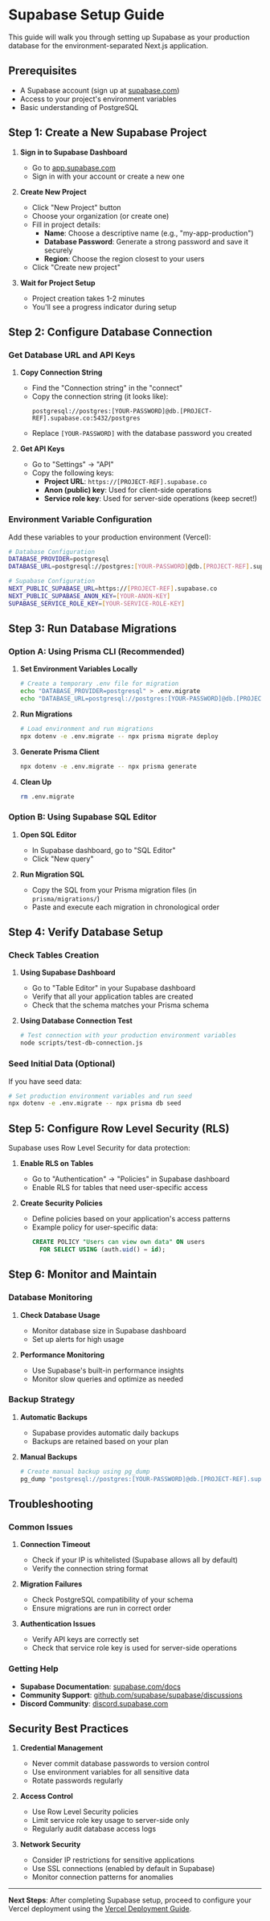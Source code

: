 # Supabase Setup Guide

This guide will walk you through setting up Supabase as your production database for the environment-separated Next.js application.

## Prerequisites

- A Supabase account (sign up at [supabase.com](https://supabase.com))
- Access to your project's environment variables
- Basic understanding of PostgreSQL

## Step 1: Create a New Supabase Project

1. **Sign in to Supabase Dashboard**
   - Go to [app.supabase.com](https://app.supabase.com)
   - Sign in with your account or create a new one

2. **Create New Project**
   - Click "New Project" button
   - Choose your organization (or create one)
   - Fill in project details:
     - **Name**: Choose a descriptive name (e.g., "my-app-production")
     - **Database Password**: Generate a strong password and save it securely
     - **Region**: Choose the region closest to your users
   - Click "Create new project"

3. **Wait for Project Setup**
   - Project creation takes 1-2 minutes
   - You'll see a progress indicator during setup

## Step 2: Configure Database Connection

### Get Database URL and API Keys

1. **Copy Connection String**
   - Find the "Connection string" in the "connect"
   - Copy the connection string (it looks like):
     ```
     postgresql://postgres:[YOUR-PASSWORD]@db.[PROJECT-REF].supabase.co:5432/postgres
     ```
   - Replace `[YOUR-PASSWORD]` with the database password you created

3. **Get API Keys**
   - Go to "Settings" → "API"
   - Copy the following keys:
     - **Project URL**: `https://[PROJECT-REF].supabase.co`
     - **Anon (public) key**: Used for client-side operations
     - **Service role key**: Used for server-side operations (keep secret!)

### Environment Variable Configuration

Add these variables to your production environment (Vercel):

```bash
# Database Configuration
DATABASE_PROVIDER=postgresql
DATABASE_URL=postgresql://postgres:[YOUR-PASSWORD]@db.[PROJECT-REF].supabase.co:5432/postgres

# Supabase Configuration
NEXT_PUBLIC_SUPABASE_URL=https://[PROJECT-REF].supabase.co
NEXT_PUBLIC_SUPABASE_ANON_KEY=[YOUR-ANON-KEY]
SUPABASE_SERVICE_ROLE_KEY=[YOUR-SERVICE-ROLE-KEY]
```

## Step 3: Run Database Migrations

### Option A: Using Prisma CLI (Recommended)

1. **Set Environment Variables Locally**
   ```bash
   # Create a temporary .env file for migration
   echo "DATABASE_PROVIDER=postgresql" > .env.migrate
   echo "DATABASE_URL=postgresql://postgres:[YOUR-PASSWORD]@db.[PROJECT-REF].supabase.co:5432/postgres" >> .env.migrate
   ```

2. **Run Migrations**
   ```bash
   # Load environment and run migrations
   npx dotenv -e .env.migrate -- npx prisma migrate deploy
   ```

3. **Generate Prisma Client**
   ```bash
   npx dotenv -e .env.migrate -- npx prisma generate
   ```

4. **Clean Up**
   ```bash
   rm .env.migrate
   ```

### Option B: Using Supabase SQL Editor

1. **Open SQL Editor**
   - In Supabase dashboard, go to "SQL Editor"
   - Click "New query"

2. **Run Migration SQL**
   - Copy the SQL from your Prisma migration files (in `prisma/migrations/`)
   - Paste and execute each migration in chronological order

## Step 4: Verify Database Setup

### Check Tables Creation

1. **Using Supabase Dashboard**
   - Go to "Table Editor" in your Supabase dashboard
   - Verify that all your application tables are created
   - Check that the schema matches your Prisma schema

2. **Using Database Connection Test**
   ```bash
   # Test connection with your production environment variables
   node scripts/test-db-connection.js
   ```

### Seed Initial Data (Optional)

If you have seed data:

```bash
# Set production environment variables and run seed
npx dotenv -e .env.migrate -- npx prisma db seed
```

## Step 5: Configure Row Level Security (RLS)

Supabase uses Row Level Security for data protection:

1. **Enable RLS on Tables**
   - Go to "Authentication" → "Policies" in Supabase dashboard
   - Enable RLS for tables that need user-specific access

2. **Create Security Policies**
   - Define policies based on your application's access patterns
   - Example policy for user-specific data:
     ```sql
     CREATE POLICY "Users can view own data" ON users
       FOR SELECT USING (auth.uid() = id);
     ```

## Step 6: Monitor and Maintain

### Database Monitoring

1. **Check Database Usage**
   - Monitor database size in Supabase dashboard
   - Set up alerts for high usage

2. **Performance Monitoring**
   - Use Supabase's built-in performance insights
   - Monitor slow queries and optimize as needed

### Backup Strategy

1. **Automatic Backups**
   - Supabase provides automatic daily backups
   - Backups are retained based on your plan

2. **Manual Backups**
   ```bash
   # Create manual backup using pg_dump
   pg_dump "postgresql://postgres:[YOUR-PASSWORD]@db.[PROJECT-REF].supabase.co:5432/postgres" > backup.sql
   ```

## Troubleshooting

### Common Issues

1. **Connection Timeout**
   - Check if your IP is whitelisted (Supabase allows all by default)
   - Verify the connection string format

2. **Migration Failures**
   - Check PostgreSQL compatibility of your schema
   - Ensure migrations are run in correct order

3. **Authentication Issues**
   - Verify API keys are correctly set
   - Check that service role key is used for server-side operations

### Getting Help

- **Supabase Documentation**: [supabase.com/docs](https://supabase.com/docs)
- **Community Support**: [github.com/supabase/supabase/discussions](https://github.com/supabase/supabase/discussions)
- **Discord Community**: [discord.supabase.com](https://discord.supabase.com)

## Security Best Practices

1. **Credential Management**
   - Never commit database passwords to version control
   - Use environment variables for all sensitive data
   - Rotate passwords regularly

2. **Access Control**
   - Use Row Level Security policies
   - Limit service role key usage to server-side only
   - Regularly audit database access logs

3. **Network Security**
   - Consider IP restrictions for sensitive applications
   - Use SSL connections (enabled by default in Supabase)
   - Monitor connection patterns for anomalies

---

**Next Steps**: After completing Supabase setup, proceed to configure your Vercel deployment using the [Vercel Deployment Guide](VERCEL_DEPLOYMENT.md).